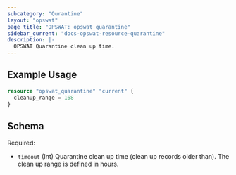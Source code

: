 ```yaml
---
subcategory: "Qurantine"
layout: "opswat"
page_title: "OPSWAT: opswat_quarantine"
sidebar_current: "docs-opswat-resource-quarantine"
description: |-
  OPSWAT Quarantine clean up time.
---
```


## Example Usage

```terraform
resource "opswat_quarantine" "current" {
  cleanup_range = 168
}
```

## Schema
Required:  
- `timeout` (Int) Quarantine clean up time (clean up records older than). The clean up range is defined in hours.